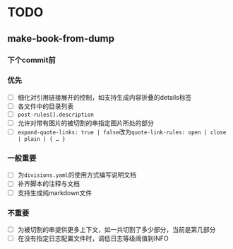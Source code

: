 # TODO

## make-book-from-dump

### 下个commit前

### 优先

* [ ] 细化对引用链接展开的控制，如支持生成内容折叠的details标签
* [ ] 各文件中的目录列表
* [ ] `post-rules[].description`
* [ ] 允许对带有图片的被切割的串指定图片所处的部分
* [ ] `expand-quote-links: true | false`改为`quote-link-rules: open | close | plain | { … }`

### 一般重要

* [ ] 为`divisions.yaml`的使用方式编写说明文档
* [ ] 补齐脚本的注释与文档
* [ ] 支持生成纯markdown文件

### 不重要

* [ ] 为被切割的串提供更多上下文，如一共切割了多少部分，当前是第几部分
* [ ] 在没有指定日志配置文件时，调低日志等级阈值到INFO